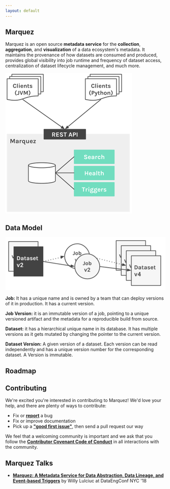 ```yaml
---
layout: default
---
```


## Marquez

Marquez is an open source **metadata service** for the **collection**, **aggregation**, and **visualization** of a data ecosystem's metadata. It maintains the provenance of how datasets are consumed and produced, provides global visibility into job runtime and frequency of dataset access, centralization of dataset lifecycle management, and much more.

![](./assets/images/design.png)


## Data Model

![](./assets/images/model.png)

**Job:** It has a unique name and is owned by a team that can deploy versions of it in production. It has a current version.

**Job Version:** it is an immutable version of a job, pointing to a unique versioned artifact and the metadata for a reproducible build from source.

**Dataset:** it has a hierarchical unique name in its database. It has multiple versions as it gets mutated by changing the pointer to the current version.

**Dataset Version:** A given version of a dataset. Each version can be read independently and has a unique version number for the corresponding dataset. A Version is immutable.

## Roadmap

## Contributing

We're excited you're interested in contributing to Marquez! We'd love your help, and there are plenty of ways to contribute:

* Fix or [**report**](https://github.com/MarquezProject/marquez/issues/new) a bug
* Fix or improve documentation
* Pick up a [**"good first issue"**](https://github.com/MarquezProject/marquez/labels/good%20first%20issue), then send a pull request our way

We feel that a welcoming community is important and we ask that you follow the [**Contributor Covenant Code of Conduct**](https://github.com/MarquezProject/marquez/blob/master/CODE_OF_CONDUCT.md) in all interactions with the community.

## Marquez Talks

* [**Marquez: A Metadata Service for Data Abstraction, Data Lineage, and Event-based Triggers**](https://www.datacouncil.ai/speaker/marquez-a-metadata-service-for-data-abstraction-data-lineage-and-event-based-triggers) by Willy Lulciuc at DataEngConf NYC '18
